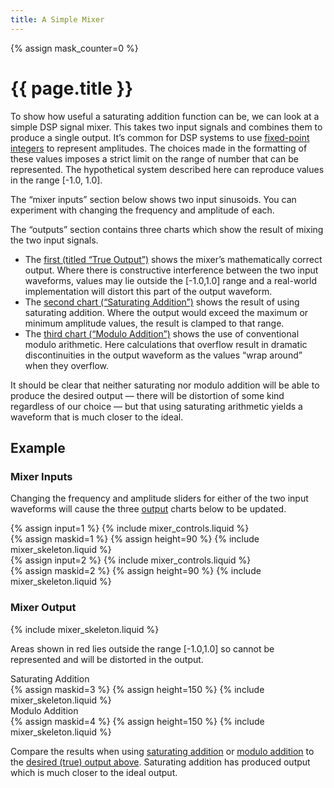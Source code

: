 ```yaml
---
title: A Simple Mixer
---
```


{% assign mask_counter=0 %}

# {{ page.title }}

<link href="mixer.css" rel="stylesheet">

To show how useful a saturating addition function can be, we can look
at a simple DSP signal mixer. This takes two input signals and combines 
them to produce a single output. It’s common for DSP systems to use
[fixed-point integers](https://en.wikipedia.org/wiki/Fixed-point_arithmetic)
to represent amplitudes. The choices made in the formatting of these values
imposes a strict limit on the range of number that can be represented. The
hypothetical system described here can reproduce values in the range
[-1.0, 1.0].

The “mixer inputs” section below shows two input sinusoids. You can experiment
with changing the frequency and amplitude of each.

The “outputs” section contains three charts which show the result of mixing the
two input signals.

- The [first (titled “True Output”)](#graphSum) shows the mixer’s mathematically
  correct output. Where there is constructive interference between the two input
  waveforms, values may lie outside the [-1.0,1.0] range and a real-world
  implementation will distort this part of the output waveform.
- The [second chart (“Saturating Addition”)](#graphSatSum) shows the result of
  using saturating addition. Where the output would exceed the maximum or
  minimum amplitude values, the result is clamped to that range.
- The [third chart (“Modulo Addition”)](#graphModSum) shows the use of
  conventional modulo arithmetic. Here calculations that overflow result in
  dramatic discontinuities in the output waveform as the values “wrap around”
  when they overflow.

It should be clear that neither saturating nor modulo addition will be able to
produce the desired output — there will be distortion of some kind regardless
of our choice — but that using saturating arithmetic yields a waveform that is
much closer to the ideal.

## Example

### Mixer Inputs

Changing the frequency and amplitude sliders for either of the two input
waveforms will cause the three [output](#mixer-output) charts below to be updated.

<div class="run">
  <div>
{% assign input=1 %}
{% include mixer_controls.liquid %}
    <div id="graph1">
{% assign maskid=1 %}
{% assign height=90 %}
{% include mixer_skeleton.liquid %}
    </div>
  </div>

  <div>
{% assign input=2 %}
{% include mixer_controls.liquid %}
    <div id="graph2">
{% assign maskid=2 %}
{% assign height=90 %}
{% include mixer_skeleton.liquid %}
    </div>
  </div>
</div>

### Mixer Output

<div id="graphSum">
{% include mixer_skeleton.liquid %}
</div>

Areas shown in red lies outside the range [-1.0,1.0] so cannot be represented
and will be distorted in the output.

<div class="run">
  <div>
    <div>Saturating Addition</div>
    <div id="graphSatSum">
{% assign maskid=3 %}
{% assign height=150 %}
{% include mixer_skeleton.liquid %}
    </div>
  </div>
  <div>
    <div>Modulo Addition</div>
    <div id="graphModSum">
{% assign maskid=4 %}
{% assign height=150 %}
{% include mixer_skeleton.liquid %}
    </div>
  </div>
</div>

Compare the results when using [saturating addition](#graphSatSum) or
[modulo addition](#graphModSum) to the
[desired (true) output above](#graphSum). Saturating addition has produced
output which is much closer to the ideal output.

<script type="module">
  import { mixerPage } from './mixer.js'
  document.addEventListener('DOMContentLoaded', mixerPage)
</script>
